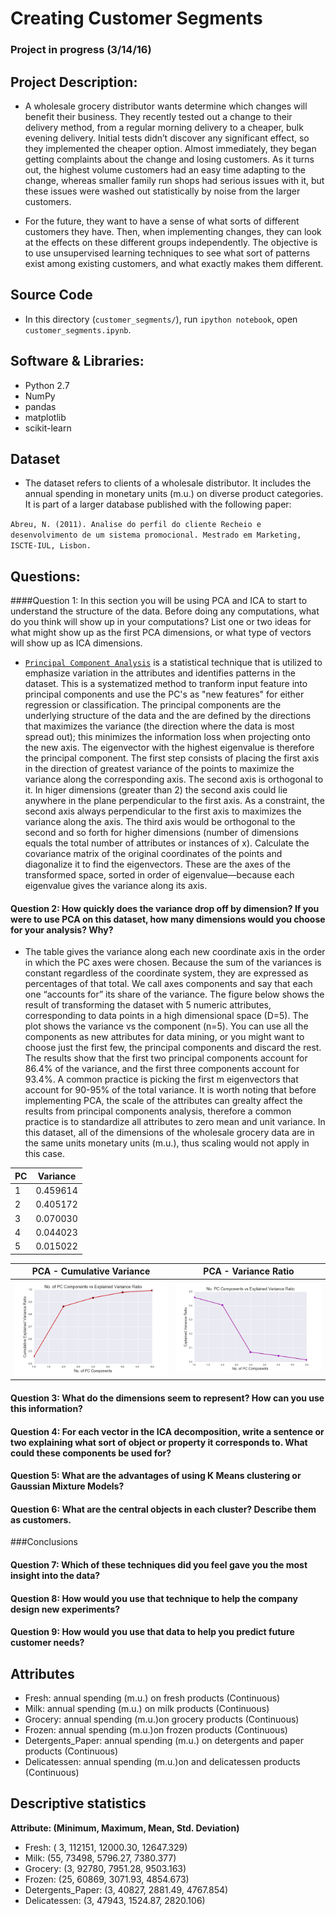 # Creating Customer Segments

### Project in progress (3/14/16)

## Project Description:

- A wholesale grocery distributor wants determine which changes will benefit their business. They recently tested out a change to their delivery method, from a regular morning delivery to a cheaper, bulk evening delivery. Initial tests didn’t discover any significant effect, so they implemented the cheaper option. Almost immediately, they began getting complaints about the change and losing customers. As it turns out, the highest volume customers had an easy time adapting to the change, whereas smaller family run shops had serious issues with it, but these issues were washed out statistically by noise from the larger customers.

- For the future, they want to have a sense of what sorts of different customers they have. Then, when implementing changes, they can look at the effects on these different groups independently. The objective is to use unsupervised learning techniques to see what sort of patterns exist among existing customers, and what exactly makes them different.

## Source Code

- In this directory (`customer_segments/`), run `ipython notebook`, open `customer_segments.ipynb`.

## Software & Libraries:

 - Python 2.7
 - NumPy
 - pandas
 - matplotlib
 - scikit-learn

## Dataset

- The dataset refers to clients of a wholesale distributor. It includes the annual spending in monetary units (m.u.) on diverse product categories. It is part of a larger database published with the following paper:

`Abreu, N. (2011). Analise do perfil do cliente Recheio e desenvolvimento de um sistema promocional. Mestrado em Marketing, ISCTE-IUL, Lisbon.`

## Questions:

####Question 1: In this section you will be using PCA and ICA to start to understand the structure of the data. Before doing any computations, what do you think will show up in your computations? List one or two ideas for what might show up as the first PCA dimensions, or what type of vectors will show up as ICA dimensions.

- [`Principal Component Analysis`](http://scikit-learn.org/stable/modules/generated/sklearn.decomposition.PCA.html) is a statistical technique that is utilized to emphasize variation in the attributes and identifies patterns in the dataset. This is a systematized method to tranform input feature into principal components and use the PC's as "new features" for either regression or classification. The principal components are the underlying structure of the data and the are defined by the directions that maximizes the variance (the direction where the data is most spread out); this minimizes the information loss when projecting onto the new axis.
The eigenvector with the highest eigenvalue is therefore the principal component. The first step consists of placing the first axis in the direction of greatest variance of the points to maximize the variance along the corresponding axis. The second axis is orthogonal to it. In higer dimensions (greater than 2) the second axis could lie anywhere in the plane perpendicular to the first axis. As a constraint, the second axis always perpendicular to the first axis to maximizes the variance along the axis. The third axis would be orthogonal to the second and so forth for higher dimensions (number of dimensions equals the total number of attributes or instances of x). Calculate the covariance matrix of the original coordinates of the points and diagonalize it to find the eigenvectors. These are the axes of the transformed space, sorted in order of eigenvalue—because each eigenvalue gives the variance along its axis.


#### Question 2: How quickly does the variance drop off by dimension? If you were to use PCA on this dataset, how many dimensions would you choose for your analysis? Why?

- The table gives the variance along each new coordinate axis in the order in which the PC axes were chosen. Because the sum of the variances is constant regardless of the coordinate system, they are expressed as percentages of that total. We call axes components and say that each one “accounts for” its share of the variance. The figure below shows the result of transforming the dataset with 5 numeric attributes, corresponding to data points in a high dimensional space (D=5). The plot shows the variance vs the component (n=5). You can use all the components as new attributes for data mining, or you might want to choose just the first few, the principal components and discard the rest. The results show that the first two principal components account for 86.4% of the variance, and the first three components account for 93.4%. A common practice is picking the first m eigenvectors that account for 90-95% of the total variance. It is worth noting that before implementing PCA, the scale of the attributes can grealty affect the results from principal components analysis, therefore a common practice is to standardize all attributes to zero mean and unit variance. In this dataset, all of the dimensions of the wholesale grocery data are in the same units monetary units (m.u.), thus scaling would not apply in this case. 

|   PC   |  Variance |
| ------ | --------- |
|   1    | 0.459614  |
|   2    | 0.405172  | 
|   3    | 0.070030  |
|   4    | 0.044023  | 
|   5    | 0.015022  |



PCA - Cumulative Variance  | PCA - Variance Ratio       |
:-------------------------:|:-------------------------: | 
![](PCA_Plot.png)          | ![](PCA_Plot2.png)  | 

#### Question 3: What do the dimensions seem to represent? How can you use this information?


#### Question 4: For each vector in the ICA decomposition, write a sentence or two explaining what sort of object or property it corresponds to. What could these components be used for?


#### Question 5: What are the advantages of using K Means clustering or Gaussian Mixture Models?



#### Question 6:  What are the central objects in each cluster? Describe them as customers.

###Conclusions

#### Question 7:  Which of these techniques did you feel gave you the most insight into the data?


#### Question 8: How would you use that technique to help the company design new experiments?


#### Question 9: How would you use that data to help you predict future customer needs?


## Attributes

- Fresh: annual spending (m.u.) on fresh products (Continuous)
- Milk: annual spending (m.u.) on milk products (Continuous)
- Grocery: annual spending (m.u.)on grocery products (Continuous)
- Frozen: annual spending (m.u.)on frozen products (Continuous)
- Detergents_Paper: annual spending (m.u.) on detergents and paper products (Continuous)
- Delicatessen: annual spending (m.u.)on and delicatessen products (Continuous)

## Descriptive statistics

**Attribute: (Minimum, Maximum, Mean, Std. Deviation)**

- Fresh: ( 3, 112151, 12000.30, 12647.329)
- Milk: (55, 73498, 5796.27, 7380.377)
- Grocery: (3, 92780, 7951.28, 9503.163)
- Frozen: (25, 60869, 3071.93, 4854.673)
- Detergents_Paper: (3, 40827, 2881.49, 4767.854)
- Delicatessen: (3, 47943, 1524.87, 2820.106)
